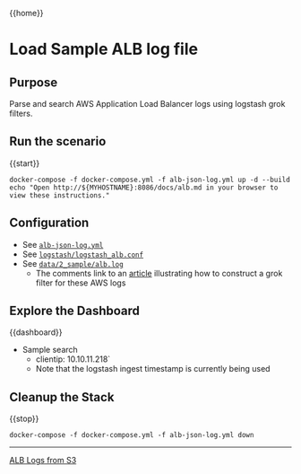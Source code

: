 {{home}}

# Load Sample ALB log file

## Purpose
Parse and search AWS Application Load Balancer logs using logstash grok filters.

## Run the scenario

{{start}}

```
docker-compose -f docker-compose.yml -f alb-json-log.yml up -d --build
echo "Open http://${MYHOSTNAME}:8086/docs/alb.md in your browser to view these instructions."

```

## Configuration
- See [`alb-json-log.yml`](../alb-json-log.yml)
- See [`logstash/logstash_alb.conf`](../logstash/logstash_alb.conf)
- See [`data/2_sample/alb.log`](../data/2_sample/alb.log)
  - The comments link to an [article](https://medium.com/@sameera.godakanda/alb-access-logs-in-elasticsearch-69b1acaa6b55) illustrating how to construct a grok filter for these AWS logs

## Explore the Dashboard


{{dashboard}}
- Sample search
  - clientip:	10.10.11.218`
  - Note that the logstash ingest timestamp is currently being used


## Cleanup the Stack

{{stop}}

```
docker-compose -f docker-compose.yml -f alb-json-log.yml down
```

---
[ALB Logs from S3](alb_s3.md)
